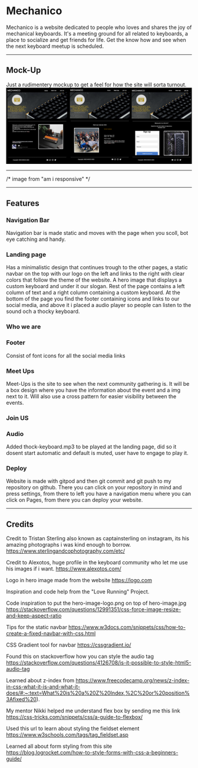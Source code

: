 # Mechanico #

Mechanico is a website dedicated to people who loves and shares the joy of mechanical keyboards.
It's a meeting ground for all related to keyboards, a place to socialize and get friends for life.
Get the know how and see when the next keyboard meetup is scheduled.
_________________________________________________________________________________________________

## Mock-Up ##
Just a rudimentery mockup to get a feel for how the site will sorta turnout.
![Mockup image 1](/assets/images/mechanico-mockup.png)
_________________________________________________________________________________________________

/* image from "am i responsive" */

_________________________________________________________________________________________________

## Features ##

### Navigation Bar ###

Navigation bar is made static and moves with the page when you scoll, bot eye catching and handy.

### Landing page ###

Has a minimalistic design that continues trough to the other pages, a static navbar on the top with our logo on the left
and links to the right with clear colors that follow the theme of the website. 
A hero image that displays a custom keyboard and under it our slogan.
Rest of the page contains a left column of text and a right column containing a custom keyboard.
At the bottom of the page you find the footer containing icons and links to our social media, and above it
i placed a audio player so people can listen to the sound och a thocky keyboard.


### Who we are

### Footer ###
Consist of font icons for all the social media links

### Meet Ups ###

Meet-Ups is the site to see when the next community gathering is.
It will be a box design where you have the information about the event and a img next to it.
Will also use a cross pattern for easier visibility between the events.

### Join US ###

### Audio ###

Added thock-keyboard.mp3 to be played at the landing page, did so it dosent start automatic and default is muted, user have to engage to play it.

### Deploy ###

Website is made with gitpod and then git commit and git push to my repository on github.
There you can click on your repository in mind and press settings, from there to left you have
a navigation menu where you can click on Pages, from there you can deploy your website.
_________________________________________________________________________________________________
## Credits ##

Credit to Tristan Sterling also known as captainsterling on instagram, its his amazing photographs i was kind enough to borrow. https://www.sterlingandcophotography.com/etc/

Credit to Alexotos, huge profile in the keyboard community who let me use his images if i want.
https://www.alexotos.com/

Logo in hero image made from the website https://logo.com

Inspiration and code help from the "Love Running" Project.

Code inspiration to put the hero-image-logo.png on top of hero-image.jpg
https://stackoverflow.com/questions/12991351/css-force-image-resize-and-keep-aspect-ratio

Tips for the static navbar
https://www.w3docs.com/snippets/css/how-to-create-a-fixed-navbar-with-css.html

CSS Gradient tool for navbar
https://cssgradient.io/

Found this on stackoverflow how you can style the audio tag
https://stackoverflow.com/questions/4126708/is-it-possible-to-style-html5-audio-tag

Learned about z-index from
https://www.freecodecamp.org/news/z-index-in-css-what-it-is-and-what-it-does/#:~:text=What%20is%20a%20Z%20Index,%2C%20or%20position%3Afixed%20).

My mentor Nikki helped me understand flex box by sending me this link
https://css-tricks.com/snippets/css/a-guide-to-flexbox/

Used this url to learn about styling the fieldset element
https://www.w3schools.com/tags/tag_fieldset.asp

Learned all about form styling from this site
https://blog.logrocket.com/how-to-style-forms-with-css-a-beginners-guide/